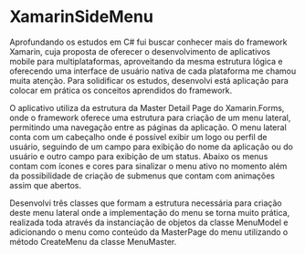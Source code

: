 # XamarinSideMenu
Aprofundando os estudos em C# fui buscar conhecer mais do framework Xamarin, cuja proposta de oferecer o desenvolvimento de aplicativos mobile para multiplataformas, aproveitando da mesma estrutura lógica e oferecendo uma interface de usuário nativa de cada plataforma me chamou muita atenção. Para solidificar os estudos, desenvolvi está aplicação para colocar em prática os conceitos aprendidos do framework.

O aplicativo utiliza da estrutura da Master Detail Page do Xamarin.Forms, onde o framework oferece uma estrutura para criação de um menu lateral, permitindo uma navegação entre as páginas da aplicação. O menu lateral conta com um cabeçalho onde é possível exibir um logo ou perfil de usuário, seguindo de um campo para exibição do nome da aplicação ou do usuário e outro campo para exibição de um status. Abaixo os menus contam com ícones e cores para sinalizar o menu ativo no momento além da possibilidade de criação de submenus que contam com animações assim que abertos.

Desenvolvi três classes que formam a estrutura necessária para criação deste menu lateral onde a implementação do menu se torna muito prática, realizada toda através da instanciação de objetos da classe MenuModel e adicionando o menu como conteúdo da MasterPage do menu utilizando o método CreateMenu da classe MenuMaster. 
